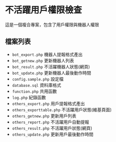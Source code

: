# 不活躍用戶權限檢查
這是一個複合專案，包含了用戶權限與機器人權限

## 檔案列表
* `bot_export.php` 機器人提報格式產出
* `bot_getnew.php` 更新機器人列表
* `bot_result.php` 不活躍機器人狀態(網頁)
* `bot_update.php` 更新機器人最後動作時間
* `config.sample.php` 設定檔
* `database.sql` 資料庫格式
* `function.php` 共用函數
* `log.php` 紀錄函數
* `others_export.php` 用戶提報格式產出
* `others_exporttable.php` 不活躍用戶狀態(維基頁面)
* `others_getnew.php` 更新用戶列表
* `others_report.php` 不活躍用戶自動提報
* `others_result.php` 不活躍用戶狀態(網頁)
* `others_update.php` 更新用戶最後動作時間
